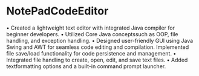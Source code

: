 # NotePadCodeEditor
• Created a lightweight text editor with integrated Java compiler for beginner developers.
• Utilized Core Java conceptssuch as OOP, file handling, and exception handling.
• Designed user-friendly GUI using Java Swing and AWT for seamless code editing and compilation. Implemented file
save/load functionality for code persistence and management.
• Integrated file handling to create, open, edit, and save text files.
• Added textformatting options and a built-in command prompt launcher.

